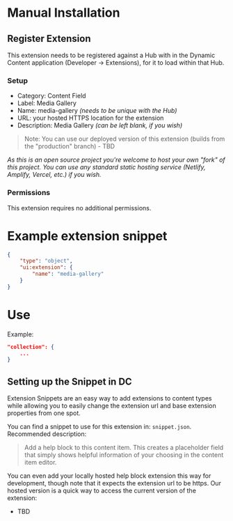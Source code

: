 # Manual Installation

## Register Extension

This extension needs to be registered against a Hub with in the Dynamic Content application (Developer -> Extensions), for it to load within that Hub.

### Setup

-   Category: Content Field
-   Label: Media Gallery
-   Name: media-gallery _(needs to be unique with the Hub)_
-   URL: your hosted HTTPS location for the extension
-   Description: Media Gallery _(can be left blank, if you wish)_

> Note:
> You can use our deployed version of this extension (builds from the "production" branch) - TBD

_As this is an open source project you're welcome to host your own "fork" of this project. You can use any standard static hosting service (Netlify, Amplify, Vercel, etc.) if you wish._

### Permissions

This extension requires no additional permissions.

# Example extension snippet

```json
{
	"type": "object",
	"ui:extension": {
		"name": "media-gallery"
	}
}
```

# Use

Example:

```json
"collection": {
    ...
}

```

## Setting up the Snippet in DC

Extension Snippets are an easy way to add extensions to content types while allowing you to easily change the extension url and base extension properties from one spot.

You can find a snippet to use for this extension in: `snippet.json`. Recommended description:

> Add a help block to this content item. This creates a placeholder field that simply shows helpful information of your choosing in the content item editor.

You can even add your locally hosted help block extension this way for development, though note that it expects the extension url to be https. Our hosted version is a quick way to access the current version of the extension:

-   TBD
